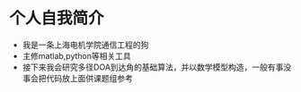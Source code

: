 # 个人自我简介
* 我是一条上海电机学院通信工程的狗
* 主修matlab,python等相关工具
* 接下来我会研究多径DOA到达角的基础算法，并以数学模型构造，一般有事没事会把代码放上面供课题组参考
